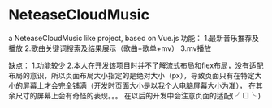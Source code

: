 # NeteaseCloudMusic
a NeteaseCloudMusic like project, based on Vue.js
功能：
1.最新音乐推荐及播放
2.歌曲关键词搜索及结果展示（歌曲+歌单+mv）
3.mv播放

缺点：
1.功能较少
2.本人在开发该项目时并不了解流式布局和flex布局，没有适配布局的意识，所以页面布局大小指定的是绝对大小（px），导致页面只有在特定大小的屏幕上才会完全铺满（开发时页面大小是以我个人电脑屏幕大小为准），
在其余尺寸的屏幕上会有奇怪的表现。。。
在以后的开发中会注意页面的适配( ╯□╰ )
